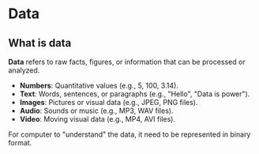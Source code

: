 # Data

## What is data

**Data** refers to raw facts, figures, or information that can be processed or analyzed. 

- **Numbers**: Quantitative values (e.g., 5, 100, 3.14).  
- **Text**: Words, sentences, or paragraphs (e.g., "Hello", "Data is power").  
- **Images**: Pictures or visual data (e.g., JPEG, PNG files).  
- **Audio**: Sounds or music (e.g., MP3, WAV files).  
- **Video**: Moving visual data (e.g., MP4, AVI files). 

For computer to "understand" the data, it need to be represented in binary format.
